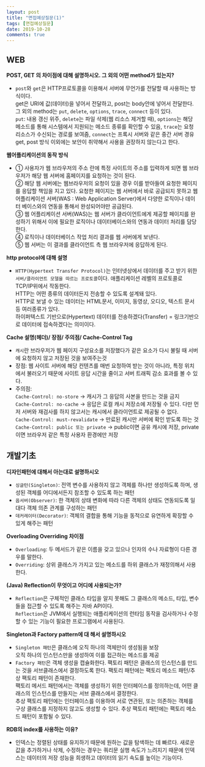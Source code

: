 ```yaml
---
layout: post
title: "면접예상질문(1)"
tags: [면접예상질문]
date: 2019-10-28
comments: true
---
```


## WEB

**POST, GET 의 차이점에 대해 설명하시오. 그 외의 어떤 method가 있는지?**
- `post`와 `get`은 HTTP프로토콜을 이용해서 서버에 무언가를 전달할 때 사용하는 방식이다. <br>
get은 URI에 값(데이터)을 넣어서 전달하고, post는 body안에 넣어서 전달한다.<br>
그 외의 method는 `put`, `delete`, `options`, `trace`, `connect` 등이 있다. <br>
`put`: 내용 갱신 위주, `delete`는 파일 삭제(웹 리소스 제거할 때), `options`는 해당 메소드를 통해 시스템에서 지원되는 메소드 종류를 확인할 수 있음, `trace`는 요청 리소스가 수신되는 경로를 보여줌, `connect`는 프록시 서버와 같은 중간 서버 경유
get, post 방식 이외에는 보안이 취약해서 사용을 권장하지 않는다고 한다.

**웹어플리케이션의 동작 방식**
- ① 사용자가 웹 브라우저의 주소 란에 특정 사이트의 주소를 입력하게 되면 웹 브라우저가 해당 웹 서버에 홈페이지를 요청하는 것이 된다.<br>
② 해당 웹 서버에는 웹브라우저의 요청이 있을 경우 이를 받아들여 요청한 페이지를 응답할 책임을 지고 있다.
요청한 페이지는 웹 서버에서 바로 공급되지 못하고 웹 어플리케이션 서버(WAS : Web Application Server)에서 다양한 로직이나 데이터 베이스와의 연동을 통해서 완성되어야만 공급된다.<br>
③ 웹 어플리케이션 서버(WAS)는 웹 서버가 클라이언트에게 제공할 페이지를 완성하기 위해서 이에 필요한 로직이나 데이터베이스와의 연동과 데이터 처리를 담당한다.<br>
④ 로직이나 데이터베이스 작업 처리 결과를 웹 서버에게 보낸다.<br>
⑤ 웹 서버는 이 결과를 클라이언트 측 웹 브라우저에 응답하게 된다.<br>

**http protocol에 대해 설명**
- `HTTP(Hypertext Transfer Protocol)`는 인터넷상에서 데이터를 주고 받기 위한 `서버/클라이언트 모델을 따르는 프로토콜`이다.
애플리케이션 레벨의 프로토콜로 TCP/IP위에서 작동한다.<br>
HTTP는 어떤 종류의 데이터든지 전송할 수 있도록 설계돼 있다.<br> 
HTTP로 보낼 수 있는 데이터는 HTML문서, 이미지, 동영상, 오디오, 텍스트 문서 등 여러종류가 있다.<br>
하이퍼텍스트 기반으로(Hypertext) 데이터를 전송하겠다(Transfer) = 링크기반으로 데이터에 접속하겠다는 의미이다.<br>


**Cache 설명(헤더)/ 장점/ 주의점/ Cache-Control Tag**
- `캐시`란 브라우저가 웹 페이지 구성요소를 저장했다가 같은 요소가 다시 불릴 때 서버에 요청하지 않고 저장된 것을 보여주는것
- 장점: 웹 사이트 서버에 해당 컨텐츠를 매번 요청하여 받는 것이 아니라, 특정 위치에서 불러오기 때문에 사이트 응답 시간을 줄이고 서버 트래픽 감소 효과를 볼 수 있다.
- 주의점:
<br>`Cache-Control: no-store` -> 캐시가 그 응답의 사본을 만드는 것을 금지
<br>`Cache-Control: no-cache` -> 응답은 로컬 캐시 저장소에 저장될 수 있다. 다만 먼저 서버와 재검사를 하지 않고서는 캐시에서 클라이언트로 제공될 수 없다.
<br>`Cache-Control: must-revalidate` -> 만료된 캐시만 서버에 확인 받도록 하는 것
<br>`Cache-Control: public 또는 private` -> public이면 공유 캐시에 저장, private이면 브라우저 같은 특정 사용자 환경에만 저장

## 개발기초

**디자인패턴에 대해서 아는대로 설명하시오**
- `싱글턴(Singleton)`: 전역 변수를 사용하지 않고 객체를 하나만 생성하도록 하며, 생성된 객체를 어디에서든지 참조할 수 있도록 하는 패턴
- `옵서버(Observer)`: 한 객체의 상태 변화에 따라 다른 객체의 상태도 연동되도록 일대다 객체 의존 관계를 구성하는 패턴
- `데커레이터(Decorator)`: 객체의 결합을 통해 기능을 동적으로 유연하게 확장할 수 있게 해주는 패턴

**Overloading Overriding 차이점**
- `Overloading`: 두 메서드가 같은 이름을 갖고 있으나 인자의 수나 자료형이 다른 경우를 말한다.
- `Overriding`: 상위 클래스가 가지고 있는 메소드를 하위 클래스가 재정의해서 사용한다.

**(Java) Reflection이 무엇이고 어디에 사용되는가?**
- `Reflection`은 구체적인 클래스 타입을 알지 못해도 그 클래스의 메소드, 타입, 변수들을 접근할 수 있도록 해주는 자바 API이다.<br>
`Reflection`은 JVM에서 실행되는 애플리케이션의 런타임 동작을 검사하거나 수정할 수 있는 기능이 필요한 프로그램에서 사용된다.

**Singleton과 Factory pattern에 대 해서 설명하시오**
- `Singleton 패턴`은 클래스에 오직 하나의 객체만이 생성됨을 보장<br> 오직 하나의 인스턴스만을 생성하여 이를 접근하는 메소드를 제공
- `Factory 패턴`은 객체 생성을 캡슐화한다. 팩토리 패턴은 클래스의 인스턴스를 만드는 것을 서브클래스에서 결정하도록 한다. 팩토리 패턴에는 팩토리 메소드 패턴/추상 팩토리 패턴이 존재한다.<br>
팩토리 메서드 패턴에서는 객체를 생성하기 위한 인터페이스를 정의하는데, 어떤 클래스의 인스턴스를 만들지는 서브 클래스에서 결정한다.<br> 추상 팩토리 패턴에는 인터페이스를 이용하여 서로 연관된, 또는 의존하는 객체를 구상 클래스를 지정하지 않고도 생성할 수 있다. 추상 팩토리 패턴에는 팩토리 메소드 패턴이 포함될 수 있다.


**RDB의 index를 사용하는 이유?**
- 인덱스는 정렬된 상태를 유지하기 때문에 원하는 값을 탐색하는 데 빠르다. 새로운 값을 추가하거나 삭제, 수정하는 경우는 쿼리문 실행 속도가 느려지기 때문에 인덱스는 데이터의 저장 성능을 희생하고 데이터의 읽기 속도를 높이는 기능이다.

